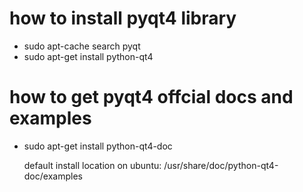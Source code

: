 # how to install pyqt4 library

* sudo apt-cache search pyqt
* sudo apt-get install python-qt4

# how to get pyqt4 offcial docs and examples

* sudo apt-get install python-qt4-doc

  default install location on ubuntu: /usr/share/doc/python-qt4-doc/examples

